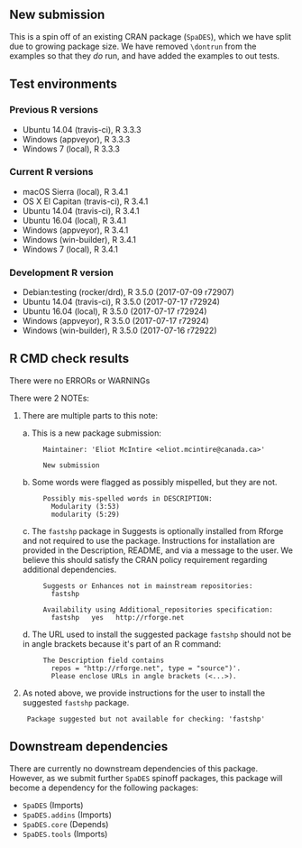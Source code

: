 ## New submission

This is a spin off of an existing CRAN package (`SpaDES`), which we have split due to growing package size.
We have removed `\dontrun` from the examples so that they *do* run, and have added the examples to out tests.

## Test environments

### Previous R versions
* Ubuntu 14.04        (travis-ci), R 3.3.3
* Windows              (appveyor), R 3.3.3
* Windows 7               (local), R 3.3.3

### Current R versions
* macOS Sierra         (local), R 3.4.1
* OS X El Capitan  (travis-ci), R 3.4.1
* Ubuntu 14.04     (travis-ci), R 3.4.1
* Ubuntu 16.04         (local), R 3.4.1
* Windows           (appveyor), R 3.4.1
* Windows        (win-builder), R 3.4.1
* Windows 7            (local), R 3.4.1

### Development R version
* Debian:testing  (rocker/drd), R 3.5.0 (2017-07-09 r72907)
* Ubuntu 14.04     (travis-ci), R 3.5.0 (2017-07-17 r72924)
* Ubuntu 16.04         (local), R 3.5.0 (2017-07-17 r72924)
* Windows           (appveyor), R 3.5.0 (2017-07-17 r72924)
* Windows        (win-builder), R 3.5.0 (2017-07-16 r72922)

## R CMD check results

There were no ERRORs or WARNINGs

There were 2 NOTEs:

1. There are multiple parts to this note:

    a. This is a new package submission:
    
            Maintainer: 'Eliot McIntire <eliot.mcintire@canada.ca>'
            
            New submission

    b. Some words were flagged as possibly mispelled, but they are not. 
     
            Possibly mis-spelled words in DESCRIPTION: 
              Modularity (3:53)
              modularity (5:29)

    c. The `fastshp` package in Suggests is optionally installed from Rforge and not required to use the package. Instructions for installation are provided in the Description, README, and via a message to the user. We believe this should satisfy the CRAN policy requirement regarding additional dependencies.

            Suggests or Enhances not in mainstream repositories:
              fastshp
          
            Availability using Additional_repositories specification:
              fastshp   yes   http://rforge.net

    d. The URL used to install the suggested package `fastshp` should not be in angle brackets because it's part of an R command:

            The Description field contains
              repos = "http://rforge.net", type = "source")'.
              Please enclose URLs in angle brackets (<...>).

2. As noted above, we provide instructions for the user to install the suggested `fastshp` package.

        Package suggested but not available for checking: 'fastshp'

## Downstream dependencies

There are currently no downstream dependencies of this package.
However, as we submit further `SpaDES` spinoff packages, this package will become a dependency for the following packages:

- `SpaDES` (Imports)
- `SpaDES.addins` (Imports)
- `SpaDES.core` (Depends)
- `SpaDES.tools` (Imports)
